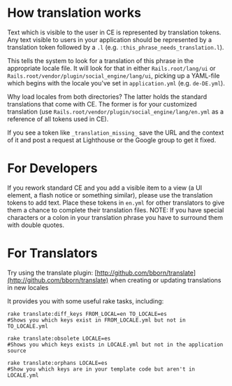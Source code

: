 How translation works
=====================

Text which is visible to the user in CE is represented by translation tokens. Any text visible to users in your application should be represented by a translation token followed by a `.l` (e.g. `:this_phrase_needs_translation.l`). 

This tells the system to look for a translation of this phrase in the appropriate locale file. It will look for that in either `Rails.root/lang/ui` or `Rails.root/vendor/plugin/social_engine/lang/ui`, picking up a YAML-file which begins with the locale you've set in `application.yml` (e.g. `de-DE.yml`). 

Why load locales from both directories? The latter holds the standard translations that come with CE. The former is for your customized translation (use `Rails.root/vendor/plugin/social_engine/lang/en.yml` as a reference of all tokens used in CE).

If you see a token like `_translation_missing_` save the URL and the context of it and post a request at Lighthouse or the Google group to get it fixed.

For Developers
==============
If you rework standard CE and you add a visible item to a view (a UI element, a flash notice or something similar), please use the translation tokens to add text. Place these tokens in `en.yml` for other translators to give them a chance to complete their translation files.
NOTE: If you have special characters or a colon in your translation phrase you have to surround them with double quotes.

For Translators
===============
Try using the translate plugin: [http://github.com/bborn/translate](http://github.com/bborn/translate) when creating or updating translations in new locales

It provides you with some useful rake tasks, including:

    rake translate:diff_keys FROM_LOCAL=en TO_LOCALE=es 
    #Shows you which keys exist in FROM_LOCALE.yml but not in TO_LOCALE.yml
    
    rake translate:obsolete LOCALE=es
    #Shows you which keys exists in LOCALE.yml but not in the application source
    
    rake translate:orphans LOCALE=es
    #Show you which keys are in your template code but aren't in LOCALE.yml



